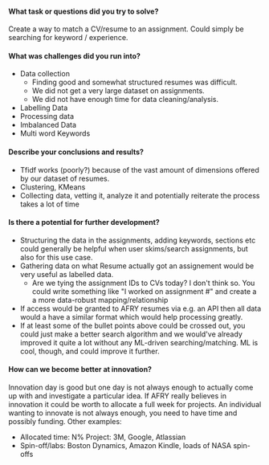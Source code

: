 #### What task or questions did you try to solve?
Create a way to match a CV/resume to an assignment. Could simply be searching for keyword / experience.

#### What was challenges did you run into?
- Data collection
	- Finding good and somewhat structured resumes was difficult.
	- We did not get a very large dataset on assignments.
	- We did not have enough time for data cleaning/analysis.
- Labelling Data
- Processing data
- Imbalanced Data
- Multi word Keywords

#### Describe your conclusions and results?
- Tfidf works (poorly?) because of the vast amount of dimensions offered by our dataset of resumes.
- Clustering, KMeans
- Collecting data, vetting it, analyze it and potentially reiterate the process takes a lot of time

#### Is there a potential for further development?
- Structuring the data in the assignments, adding keywords, sections etc could generally be helpful when user skims/search assignments, but also for this use case.
- Gathering data on what Resume actually got an assignement would be very useful as labelled data.
     - Are we tying the assignment IDs to CVs today? I don't think so. You could write something like "I worked on assignment #<assignment-ID>" and create a a more data-robust mapping/relationship
- If access would be granted to AFRY resumes via e.g. an API then all data would a have a similar format which would help processing greatly.
- If at least some of the bullet points above could be crossed out, you could just make a better search algorithm and we would've already improved it quite a lot without any ML-driven searching/matching. ML is cool, though, and could improve it further.

#### How can we become better at innovation?
Innovation day is good but one day is not always enough to actually come up with and investigate a particular idea. If AFRY really believes in innovation it could be worth to allocate a full week for projects. An individual wanting to innovate is not always enough, you need to have time and possibly funding.
Other examples:
- Allocated time: N% Project: 3M, Google, Atlassian
- Spin-off/labs: Boston Dynamics, Amazon Kindle, loads of NASA spin-offs
